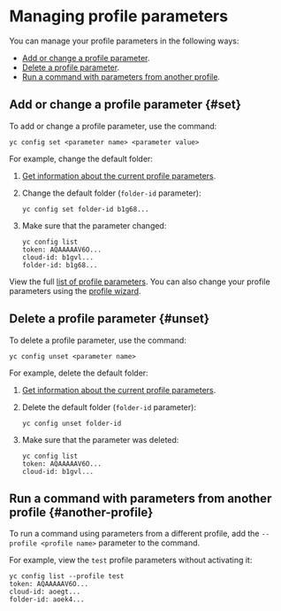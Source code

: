 # Managing profile parameters

You can manage your profile parameters in the following ways:
- [Add or change a profile parameter](#set).
- [Delete a profile parameter](#unset).
- [Run a command with parameters from another profile](#another-profile).

## Add or change a profile parameter {#set}

To add or change a profile parameter, use the command:

```
yc config set <parameter name> <parameter value>
```

For example, change the default folder:
1. [Get information about the current profile parameters](profile-list.md#profile-get).
1. Change the default folder (`folder-id` parameter):
   ```
   yc config set folder-id b1g68...
   ```
1. Make sure that the parameter changed:

   
   ```
   yc config list
   token: AQAAAAAV6O...
   cloud-id: b1gvl...
   folder-id: b1g68...
   ```



View the full [list of profile parameters](../../concepts/core-properties.md). You can also change your profile parameters using the [profile wizard](profile-create.md#interactive-create).

## Delete a profile parameter {#unset}

To delete a profile parameter, use the command:

```
yc config unset <parameter name>
```

For example, delete the default folder:
1. [Get information about the current profile parameters](profile-list.md#profile-get).
1. Delete the default folder (`folder-id` parameter):
   ```
   yc config unset folder-id
   ```
1. Make sure that the parameter was deleted:

   
   ```
   yc config list
   token: AQAAAAAV6O...
   cloud-id: b1gvl...
   ```



## Run a command with parameters from another profile {#another-profile}

To run a command using parameters from a different profile, add the `--profile <profile name>` parameter to the command.

For example, view the `test` profile parameters without activating it:


```
yc config list --profile test
token: AQAAAAAV6O...
cloud-id: aoegt...
folder-id: aoek4...
```


